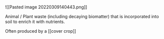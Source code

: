 ![[Pasted image 20220309140443.png]]

Animal / Plant waste (including decaying biomatter) that is incorporated into soil to enrich it with nutrients.

Often produced by a [[cover crop]]